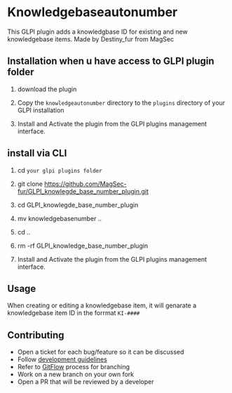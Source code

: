 # Knowledgebaseautonumber

This GLPI plugin adds a knowledgbase ID for existing and new knowledgebase items.
Made by Destiny_fur from MagSec

## Installation when u have access to GLPI plugin folder

1. download the plugin

2. Copy the `knowledgeautonumber` directory to the `plugins` directory of your GLPI installation

3. Install and Activate the plugin from the GLPI plugins management interface.

## install via CLI

1. cd `your glpi plugins folder`

2. git clone https://github.com/MagSec-fur/GLPI_knowlegde_base_number_plugin.git

3. cd GLPI_knowlegde_base_number_plugin

4. mv knowledgebasenumber ..

5. cd ..

6. rm -rf GLPI_knowledge_base_number_plugin

7. Install and Activate the plugin from the GLPI plugins management interface.

## Usage

When creating or editing a knowledgebase item, it will genarate a knowledgebase item ID in the forrmat `KI-#### `

## Contributing

* Open a ticket for each bug/feature so it can be discussed
* Follow [development guidelines](http://glpi-developer-documentation.readthedocs.io/en/latest/plugins/index.html)
* Refer to [GitFlow](http://git-flow.readthedocs.io/) process for branching
* Work on a new branch on your own fork
* Open a PR that will be reviewed by a developer

